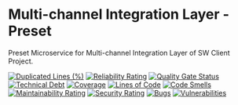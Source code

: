 # Multi-channel Integration Layer - Preset
Preset Microservice for Multi-channel Integration Layer of SW Client Project.


[![Duplicated Lines (%)](https://sonarcloud.io/api/project_badges/measure?project=pagopa_mil-preset&metric=duplicated_lines_density)](https://sonarcloud.io/summary/new_code?id=pagopa_mil-preset)
[![Reliability Rating](https://sonarcloud.io/api/project_badges/measure?project=pagopa_mil-preset&metric=reliability_rating)](https://sonarcloud.io/summary/new_code?id=pagopa_mil-preset)
[![Quality Gate Status](https://sonarcloud.io/api/project_badges/measure?project=pagopa_mil-preset&metric=alert_status)](https://sonarcloud.io/summary/new_code?id=pagopa_mil-preset)
[![Technical Debt](https://sonarcloud.io/api/project_badges/measure?project=pagopa_mil-preset&metric=sqale_index)](https://sonarcloud.io/summary/new_code?id=pagopa_mil-preset)
[![Coverage](https://sonarcloud.io/api/project_badges/measure?project=pagopa_mil-preset&metric=coverage)](https://sonarcloud.io/summary/new_code?id=pagopa_mil-preset)
[![Lines of Code](https://sonarcloud.io/api/project_badges/measure?project=pagopa_mil-preset&metric=ncloc)](https://sonarcloud.io/summary/new_code?id=pagopa_mil-preset)
[![Code Smells](https://sonarcloud.io/api/project_badges/measure?project=pagopa_mil-preset&metric=code_smells)](https://sonarcloud.io/summary/new_code?id=pagopa_mil-preset)
[![Maintainability Rating](https://sonarcloud.io/api/project_badges/measure?project=pagopa_mil-preset&metric=sqale_rating)](https://sonarcloud.io/summary/new_code?id=pagopa_mil-preset)
[![Security Rating](https://sonarcloud.io/api/project_badges/measure?project=pagopa_mil-preset&metric=security_rating)](https://sonarcloud.io/summary/new_code?id=pagopa_mil-preset)
[![Bugs](https://sonarcloud.io/api/project_badges/measure?project=pagopa_mil-preset&metric=bugs)](https://sonarcloud.io/summary/new_code?id=pagopa_mil-preset)
[![Vulnerabilities](https://sonarcloud.io/api/project_badges/measure?project=pagopa_mil-preset&metric=vulnerabilities)](https://sonarcloud.io/summary/new_code?id=pagopa_mil-preset)
